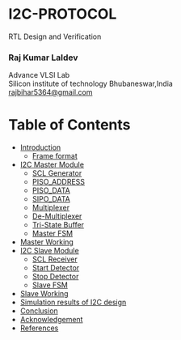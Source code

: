 # I2C-PROTOCOL
RTL Design and Verification     

###        Raj Kumar Laldev 
 Advance VLSI Lab   
   Silicon institute of technology Bhubaneswar,India  
       rajbihar5364@gmail.com
 # Table of Contents 
- [Introduction ](#Introduction)  
   * [Frame format](#Frame-formate)  
- [I2C Master Module](#I2C-Master-Module)  
  * [SCL Generator](#SCL-Generator)    
  * [PISO_ADDRESS](#PISO_ADDRESS)
  * [PISO_DATA](#PISO_DATA)   
  * [SIPO_DATA](#SIPO_DATA)   
  * [Multiplexer](#Multiplexer)  
  * [De-Multiplexer](#De--Multiplexer)  
  * [Tri-State Buffer](#Tri--State-Buffer)  
  * [Master FSM](#Master-FSM)
- [Master Working](#Master-Working)   
- [I2C Slave Module](#I2C-Slave-Module)  
  * [SCL Receiver](#SCL-Receiver)  
  * [Start Detector](#Start-Detector)  
  * [Stop Detector](#Stop-Detector)  
  * [Slave FSM](#Slave-FSM)  
- [Slave Working](#Slave-Working)  
- [Simulation results of I2C design](#Simulation-results-of-I2C-design)
- [Conclusion](#Conclusion)
- [Acknowledgement](#Acknowledgement)
- [References](#References)